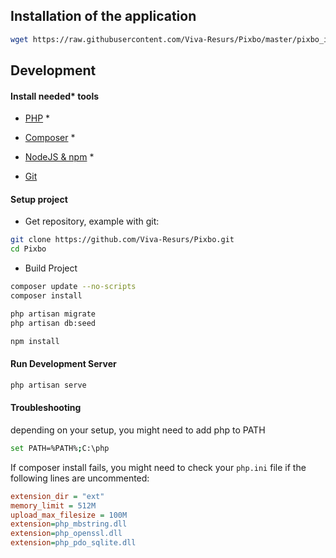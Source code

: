 ## Installation of the application

```bash
wget https://raw.githubusercontent.com/Viva-Resurs/Pixbo/master/pixbo_install && chmod +x pixbo_install && ./pixbo_install
```

## Development

#### Install needed* tools

- [PHP](http://php.net/) *

- [Composer](https://getcomposer.org/download/) *

- [NodeJS & npm](https://nodejs.org/en/download/) *

- [Git](https://git-scm.com/download/win)

#### Setup project

- Get repository, example with git:

```bash
git clone https://github.com/Viva-Resurs/Pixbo.git
cd Pixbo
```

- Build Project

```bash
composer update --no-scripts
composer install

php artisan migrate
php artisan db:seed

npm install
```

#### Run Development Server

```bash
php artisan serve
```

#### Troubleshooting

depending on your setup, you might need to add php to PATH

```bash
set PATH=%PATH%;C:\php
```

If composer install fails, you might need to check your ``php.ini`` file if the following lines are uncommented:

```ini
extension_dir = "ext"
memory_limit = 512M
upload_max_filesize = 100M
extension=php_mbstring.dll
extension=php_openssl.dll
extension=php_pdo_sqlite.dll
```
